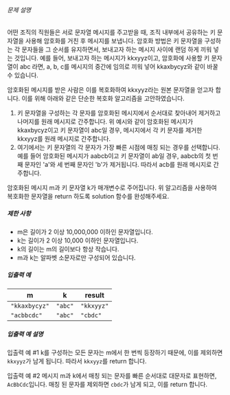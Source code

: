 ###### 문제 설명

어떤 조직의 직원들은 서로 문자열 메시지를 주고받을 때, 조직 내부에서 공유하는 키 문자열을 사용해 암호화를 거친 후 메시지를 보냅니다. 암호화 방법은 키 문자열을 구성하는 각 문자들을 그 순서를 유지하면서, 보내고자 하는 메시지 사이에 랜덤 하게 끼워 넣는 것입니다.
예를 들어, 보내고자 하는 메시지가 kkxyyz이고, 암호화에 사용할 키 문자열이 abc 라면, a, b, c를 메시지의 중간에 임의로 끼워 넣어 kkaxbycyz와 같이 바꿀 수 있습니다.

암호화된 메시지를 받은 사람은 이를 복호화하여 kkxyyz라는 원본 문자열을 얻고자 합니다. 이를 위해 아래와 같은 단순한 복호화 알고리즘을 고안하였습니다.

1. 키 문자열을 구성하는 각 문자를 암호화된 메시지에서 순서대로 찾아내어 제거하고 나머지를 원래 메시지로 간주합니다. 위 예시와 같이 암호화된 메시지가 kkaxbycyz이고 키 문자열이 abc일 경우, 메시지에서 각 키 문자를 제거한 kkxyyz를 원래 메시지로 간주합니다.
2. 여기에서는 키 문자열의 각 문자가 가장 빠른 시점에 매칭 되는 경우를 선택합니다. 예를 들어 암호화된 메시지가 aabcb이고 키 문자열이 ab일 경우, aabcb의 첫 번째 문자인 'a'와 세 번째 문자인 'b'가 제거됩니다. 따라서 acb를 원래 메시지로 간주합니다.

암호화된 메시지 m과 키 문자열 k가 매개변수로 주어집니다. 위 알고리즘을 사용하여 복호화한 문자열을 return 하도록 solution 함수를 완성해주세요.

##### 제한 사항

- m은 길이가 2 이상 10,000,000 이하인 문자열입니다.
- k는 길이가 2 이상 10,000 이하인 문자열입니다.
- k의 길이는 m의 길이보다 항상 작습니다.
- m과 k는 알파벳 소문자로만 구성되어 있습니다.

##### 입출력 예

| m             | k       | result     |
| ------------- | ------- | ---------- |
| `"kkaxbycyz"` | `"abc"` | `"kkxyyz"` |
| `"acbbcdc"`   | `"abc"` | `"cbdc"`   |

##### 입출력 예 설명

입출력 예 #1
k를 구성하는 모든 문자는 m에서 한 번씩 등장하기 때문에, 이를 제외하면 `kkxyyz`가 남게 됩니다. 따라서 `kkxyyz`를 return 합니다.

입출력 예 #2
메시지 m과 k에서 매칭 되는 문자를 빠른 순서대로 대문자로 표현하면, `AcBbCdc`입니다. 매칭 된 문자를 제외하면 `cbdc`가 남게 되고, 이를 return 합니다.